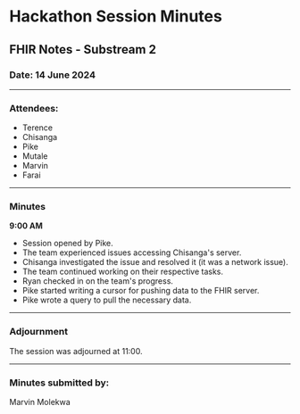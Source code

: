 # Hackathon Session Minutes

## FHIR Notes - Substream 2

### Date: 14 June 2024

---

### Attendees:
- Terence
- Chisanga
- Pike
- Mutale
- Marvin
- Farai

---

### Minutes

**9:00 AM**
- Session opened by Pike.
- The team experienced issues accessing Chisanga's server.
- Chisanga investigated the issue and resolved it (it was a network issue).
- The team continued working on their respective tasks.
- Ryan checked in on the team's progress.
- Pike started writing a cursor for pushing data to the FHIR server.
- Pike wrote a query to pull the necessary data.

---

### Adjournment
The session was adjourned at 11:00.

---

### Minutes submitted by:
Marvin Molekwa